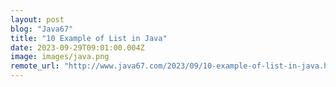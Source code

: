 ```yaml
---
layout: post
blog: "Java67"
title: "10 Example of List in Java"
date: 2023-09-29T09:01:00.004Z
image: images/java.png
remote_url: "http://www.java67.com/2023/09/10-example-of-list-in-java.html"
---
```


